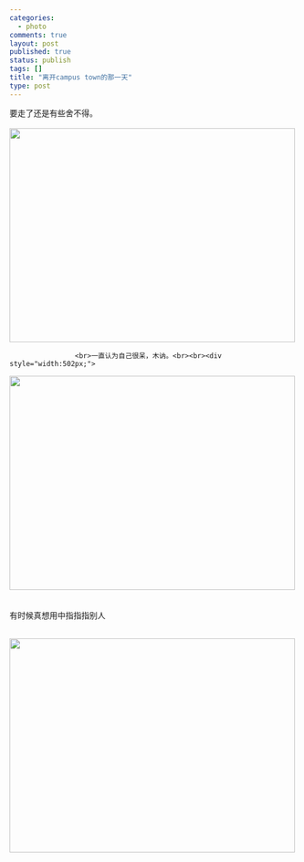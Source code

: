 ```yaml
--- 
categories: 
  - photo
comments: true
layout: post
published: true
status: publish
tags: []
title: "离开campus town的那一天"
type: post
---
```

<div id="msgcns!3725CC0EE38B1F6!912" class="bvMsg">要走了还是有些舍不得。<br><br><div style="width:502px;"><img src="http://static.flickr.com/35/98105708_efbd4bb17c.jpg?v=0" alt="" height="375" width="500"></div>




		
			
					
					<br>一直认为自己很呆，木讷。<br><br><div style="width:502px;">
<img src="http://static.flickr.com/30/98105667_b69915728d.jpg?v=0" alt="" height="375" width="500"><br><br><br>有时候真想用中指指指别人<br><br><div style="width:502px;">
<img src="http://static.flickr.com/29/98105649_e094df1e76.jpg?v=0" alt="" height="375" width="500"><br><br><br>
</div>
<br>
</div>
<br>
</div>
